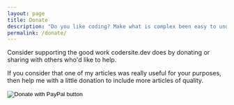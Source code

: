 ```yaml
---
layout: page
title: Donate
description: "Do you like coding? Make what is complex been easy to understand by learning the fundamentals of computer science and software design"
permalink: /donate/
---
```


Consider supporting the good work codersite.dev does by donating or sharing with others who'd like to help.

If you consider that one of my articles was really useful for your purposes, then help me with a little donation to include more articles of quality.

<form action="https://www.paypal.com/donate" method="post" target="_top">
<input type="hidden" name="hosted_button_id" value="UF4T364RTPPMJ" />
<input type="image" src="https://www.paypalobjects.com/en_US/GB/i/btn/btn_donateCC_LG.gif" border="0" name="submit" title="PayPal - The safer, easier way to pay online!" alt="Donate with PayPal button" />
<img alt="pixel" title="pixel paypal" border="0" src="https://www.paypal.com/en_GB/i/scr/pixel.gif" width="1" height="1" />
</form>
